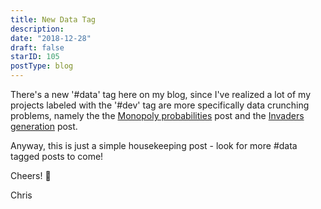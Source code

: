 ```yaml
---
title: New Data Tag
description:
date: "2018-12-28"
draft: false
starID: 105
postType: blog
---
```


There's a new '#data' tag here on my blog, since I've realized a lot of my projects labeled with the '#dev' tag are more specifically data crunching problems, namely the the [Monopoly probabilities](https://chrisfrew.in/interesting-monopoly-probabilities-to-defeat-your-relatives) post and the [Invaders generation](https://chrisfrew.in/data-challenge-rendering-all-32767-invaders) post.

Anyway, this is just a simple housekeeping post - look for more #data tagged posts to come!

Cheers! :beer:

Chris